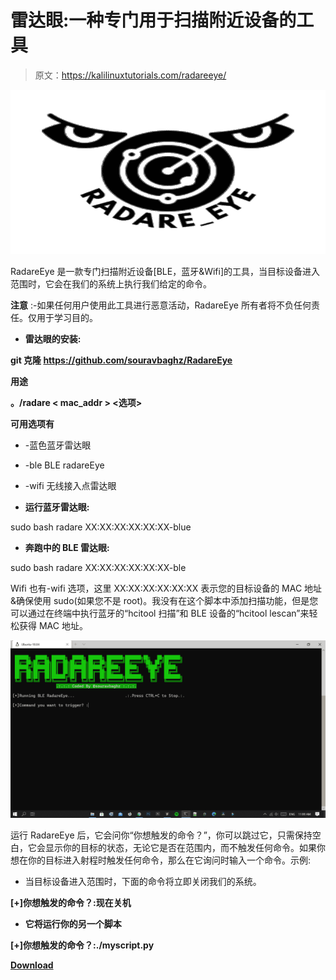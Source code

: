 # 雷达眼:一种专门用于扫描附近设备的工具

> 原文：<https://kalilinuxtutorials.com/radareeye/>

[![RadareEye : A Tool Made For Specially Scanning Nearby devices](img/8b16cff7b64353d81116918b79b5df73.png "RadareEye : A Tool Made For Specially Scanning Nearby devices")](https://1.bp.blogspot.com/-BCojyABn_Gs/YACZTkz79DI/AAAAAAAAIWI/FFQ-WkareRQza3P56EQJ2qYD78-VE5FygCLcBGAsYHQ/s728/RadareEye%25281%2529.png)

RadareEye 是一款专门扫描附近设备[BLE，蓝牙&Wifi]的工具，当目标设备进入范围时，它会在我们的系统上执行我们给定的命令。

**注意** :-如果任何用户使用此工具进行恶意活动，RadareEye 所有者将不负任何责任。仅用于学习目的。

*   **雷达眼的安装:**

**git 克隆 https://github.com/souravbaghz/RadareEye**

**用途**

**。/radare < mac_addr > <选项>**

**可用选项有**

*   -蓝色蓝牙雷达眼
*   -ble BLE radareEye
*   -wifi 无线接入点雷达眼

*   **运行蓝牙雷达眼:**

sudo bash radare XX:XX:XX:XX:XX:XX-blue

*   **奔跑中的 BLE 雷达眼:**

sudo bash radare XX:XX:XX:XX:XX:XX-ble

Wifi 也有-wifi 选项，这里 XX:XX:XX:XX:XX:XX 表示您的目标设备的 MAC 地址&确保使用 sudo(如果您不是 root)。我没有在这个脚本中添加扫描功能，但是您可以通过在终端中执行蓝牙的“hcitool 扫描”和 BLE 设备的“hcitool lescan”来轻松获得 MAC 地址。

![](img/1e13b223364b4816e4e6e8abc1d8de74.png)

运行 RadareEye 后，它会问你“你想触发的命令？”，你可以跳过它，只需保持空白，它会显示你的目标的状态，无论它是否在范围内，而不触发任何命令。如果你想在你的目标进入射程时触发任何命令，那么在它询问时输入一个命令。示例:

*   当目标设备进入范围时，下面的命令将立即关闭我们的系统。

**[+]你想触发的命令？:现在关机**

*   **它将运行你的另一个脚本**

**[+]你想触发的命令？:./myscript.py**

[**Download**](https://github.com/souravbaghz/RadareEye)